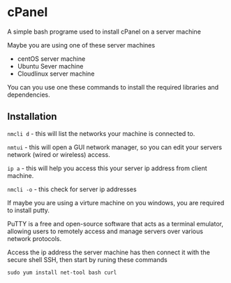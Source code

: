 # cPanel
A simple bash programe used to install cPanel on a server machine

Maybe you are using one of these server machines
- centOS server machine
- Ubuntu Sever machine
- Cloudlinux server machine

You can you use one these commands to install the required libraries and dependencies.
## Installation
```nmcli d``` - this will list the networks your machine is connected to.

```nmtui``` - this will open a GUI network manager, so you can edit your servers network (wired or wireless) access.

```ip a``` - this will help you access this your server ip address from client machine.

```nmcli -o``` - this check for server ip addresses

If maybe you are using a virture machine on you windows, you are required to install putty.

PuTTY is a free and open-source software that acts as a terminal emulator, allowing users to remotely access and manage servers over various network protocols.

Access the ip address the server machine has then connect it with the secure shell SSH, then start by runing these commands

```sudo yum install net-tool bash curl```

